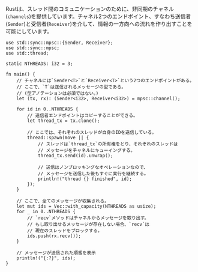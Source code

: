 <!-- Rust provides asynchronous `channels` for communication between threads. Channels
allow a unidirectional flow of information between two end-points: the
`Sender` and the `Receiver`. -->
Rustは、スレッド間のコミュニケーションのために、非同期のチャネル(`channels`)を提供しています。チャネル2つのエンドポイント、すなわち送信者(`Sender`)と受信者(`Receiver`)を介して、情報の一方向への流れを作り出すことを可能にしています。

``` rust,editable
use std::sync::mpsc::{Sender, Receiver};
use std::sync::mpsc;
use std::thread;

static NTHREADS: i32 = 3;

fn main() {
    // チャネルには`Sender<T>`と`Receiver<T>`という2つのエンドポイントがある。
    // ここで、`T`は送信されるメッセージの型である。
    // (型アノテーションは必須ではない。)
    let (tx, rx): (Sender<i32>, Receiver<i32>) = mpsc::channel();

    for id in 0..NTHREADS {
        // 送信者エンドポイントはコピーすることができる。
        let thread_tx = tx.clone();

        // ここでは、それぞれのスレッドが自身のIDを送信している。
        thread::spawn(move || {
            // スレッドは`thread_tx`の所有権をとり、それぞれのスレッドは
            // メッセージをチャネルにキューイングする。
            thread_tx.send(id).unwrap();

            // 送信はノンブロッキングなオペレーションなので、
            // メッセージを送信した後もすぐに実行を継続する。
            println!("thread {} finished", id);
        });
    }

    // ここで、全てのメッセージが収集される。
    let mut ids = Vec::with_capacity(NTHREADS as usize);
    for _ in 0..NTHREADS {
        // `recv`メソッドはチャネルからメッセージを取り出す。
        // もし取り出せるメッセージが存在しない場合、`recv`は
        // 現在のスレッドをブロックする。
        ids.push(rx.recv());
    }

    // メッセージが送信された順番を表示
    println!("{:?}", ids);
}

```
